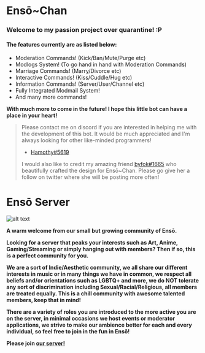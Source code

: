 # Ensō~Chan

<h3> Welcome to my passion project over quarantine! :P </h3>

<h4> The features currently are as listed below: </h4>
<ul>
	<li>Moderation Commands! (Kick/Ban/Mute/Purge etc)</li>
	<li>Modlogs System! (To go hand in hand with Moderation Commands)</li>
	<li>Marriage Commands! (Marry/Divorce etc)</li>
	<li>Interactive Commands! (Kiss/Cuddle/Hug etc)</li>
	<li>Information Commands! (Server/User/Channel etc)</li>
  	<li>Fully Integrated Modmail System!</li>
  	<li>And many more commands!</li>
</ul> 

<p> <b> With much more to come in the future! I hope this little bot can have a place in your heart! </b> </p>

> Please contact me on discord if you are interested in helping me with the development of this bot.
> It would be much appreciated and I'm always looking for other like-minded programmers! 
> - [Hamothy#5619](https://discord.bio/p/hammy)
>
> I would also like to credit my amazing friend [byfok#1665](https://twitter.com/byfok) who beautifully 
> crafted the design for Ensō~Chan. Please go give her a follow on twitter where she will be posting more often!

# Ensō Server 

![alt text](https://media.discordapp.net/attachments/683490529862090814/715010931620446269/image1.jpg?width=256&height=256)

<b> <p> 
A warm welcome from our small but growing community of Ensō. 

Looking for a server that peaks your interests such as Art, Anime, Gaming/Streaming or simply hanging out with members? Then if so, this is a perfect community for you.

We are a sort of Indie/Aesthetic community, we all share our different interests in music or in many things we have in common, 
we respect all beliefs and/or orientations such as LGBTQ+ and more, 
we do NOT tolerate any sort of discrimination including Sexual/Racial/Religious, all members are treated equally. 
This is a chill community with awesome talented members, keep that in mind!

There are a variety of roles you are introduced to the more active you are on the server, in minimal occasions we host events or moderator applications, we strive to make our ambience better for each and every individual, so feel free to join in the fun in Ensō! 

Please join [our server!](https://discord.gg/yBd8Esz) 
</p> </b>

